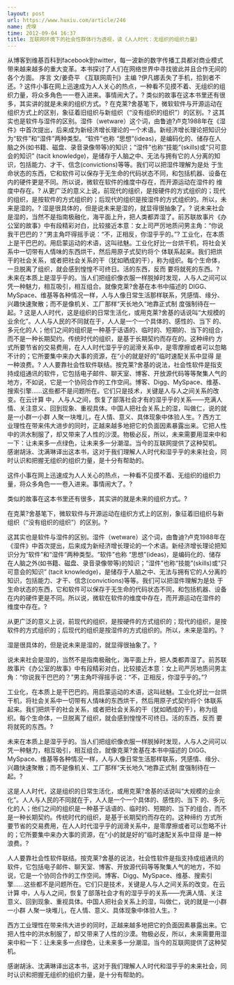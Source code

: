 ```yaml
---
layout: post
url: https://www.huxiu.com/article/246
name: 虎嗅
time: 2012-09-04 16:37
title: 互联网环境下的社会性群体行为透视，读《人人时代：无组织的组织力量》
---
```

从博客到维基百科到facebook到twitter，每一波新的数字传播工具都对商业模式带来越来越多的重大变革。本书探讨了人们在网络世界中寻找彼此并且合作无间的各个方面。 序言 文/姜奇平 《互联网周刊》主编 ?伊凡娜丢失了手机，拾到者不还。? 这件小事在网上迅速成为人人关心的热点，一种看不见摸不着、无组织的组织力量，将众多角色一一卷入进来。事情闹大了。? 类似的故事在这本书里还有很多，其实讲的就是未来的组织方式。? 在克莱?舍基笔下，微软软件与开源运动在组织方式上的区别，象征着旧组织与新组织（“没有组织的组织”）的区别。? 这其实也是软件与湿件的区别。湿件（wetware）这个词，由鲁迪?卢克1988年在《湿件》中首次提出，后来成为新经济增长理论的一个术语。新经济增长理论把知识分为“软件”和“湿件”两种类型。“软件”也称 “思想”(ideas)，是编码化的、储存在人脑之外(如书籍、磁盘、录音录像带等)的知识；“湿件”也称“技能”(skills)或“只可意会的知识” (tacit knowledge)，是储存于人脑之中、无法与拥有它的人分离的知识，包括能力、才干、信念(convictions)等等。我们可以把湿件理解为是处 于生命状态的东西，它和软件可以保存于无生命的代码状态不同，和包括机器、设备在内的硬件更是不同。所以说，微软在软件的维度中存在，而开源运动在湿件的 维度中存在。? 从更广泛的意义上说，前现代的组织，是按硬件的方式组织的；现代的组织，是按软件的方式组织的；后现代的组织是按湿件的方式组织的。所以，未来是湿的。? 湿是很具体的，但是说未来是湿的，就显得很抽象了。? 说未来社会是湿的，当然不是指南极融化，海平面上升，把人类都弄湿了。前苏联故事片《办公室的故事》中有段精彩对白，比较接近本意：女上司严厉地质问男主角：“你说我干巴巴的？”男主角吓得摇手说：“不，正相反，你湿乎乎的。”? 工业化，在本质上是干巴巴的。用启蒙运动的术语，这叫祛魅。工业化好比一台烘干机，将社会关系中一切带有人情味的东西烘干，然后用原子式契约将个 体联系起来。我们把烘干的社会关系，或者把社会关系的干（犹如晒成的干），称为组织。每个生命体，一旦脱离了组织，就会感到惶惶不可终日。活的东西，反而 要将就死的东西。? 未来在本质上是湿乎乎的。当人们把组织像衣服一样脱掉时发现，人与人之间可以凭一种魅力，相互吸引，相互组合。就像克莱?舍基在本书中描述的 DIGG、MySpace、维基等各种情况一样，人与人像日常生活那样联系，凭感情、缘分、兴趣快速聚散；而不是像机关、工厂那样“天长地久”地靠正式制 度强制待在一起。? 这是人人时代，这是组织的日常生活化，或用克莱?舍基的话说叫“大规模的业余化”。人人与人民的不同就在于，人人是一个一个具体的、感性的、当下 的、多元化的人；他们之间的组织是一种基于话语的、临时的、短期的、当下的组合，而不是一种长期契约。传统时代的组织，是基于长期契约而存在的。这种缔约 方式所要节省的交易费用，在人人时代湿乎乎的润滑关系中，是零摩擦或者可以忽略不计的；它所要集中来办大事的资源，在“小的就是好的”临时速配关系中显得 是一种浪费。? 人人要靠社会性软件联结。按克莱?舍基的说法，社会性软件是指支持成组通讯的软件，它包括电子邮件、聊天室、博客、开放源代码等等聚集人气的地方，不如说，它是一个协同合作的工作空间。博客、Digg、MySpace、维基、搜索引擎……这些都不是问题所在。它们只是技术，关键是人与人之间关系的改变。在云计算 中，人与人之间，恢复了部落社会才有的湿乎乎的关系——充满人情、关注意义、回到现象、重视具体。中国人把社会关系上的湿，叫做仁，说的就是一小群一小群 人聚一块堆儿，在人情、意义、具体现象中体验人生。? 西方工业理性在带来伟大进步的同时，正越来越多地把它的负面因素暴露出来。它把人性中的洪水制服了，却又带来了人性的沙漠。物极必反，所以，未来需要用湿来中和一下：让未来多一点绿色，让未来多一分潮湿。当今的互联网提供了这种契机。 感谢胡泳、沈满琳译出这本书，这对于我们理解人人时代和湿乎乎的未来社会，同时认识和把握无组织的组织力量，是十分有帮助的。

这件小事在网上迅速成为人人关心的热点，一种看不见摸不着、无组织的组织力量，将众多角色一一卷入进来。事情闹大了。?

类似的故事在这本书里还有很多，其实讲的就是未来的组织方式。?

在克莱?舍基笔下，微软软件与开源运动在组织方式上的区别，象征着旧组织与新组织（“没有组织的组织”）的区别。?

这其实也是软件与湿件的区别。湿件（wetware）这个词，由鲁迪?卢克1988年在《湿件》中首次提出，后来成为新经济增长理论的一个术语。新经济增长理论把知识分为“软件”和“湿件”两种类型。“软件”也称 “思想”(ideas)，是编码化的、储存在人脑之外(如书籍、磁盘、录音录像带等)的知识；“湿件”也称“技能”(skills)或“只可意会的知识” (tacit knowledge)，是储存于人脑之中、无法与拥有它的人分离的知识，包括能力、才干、信念(convictions)等等。我们可以把湿件理解为是处 于生命状态的东西，它和软件可以保存于无生命的代码状态不同，和包括机器、设备在内的硬件更是不同。所以说，微软在软件的维度中存在，而开源运动在湿件的 维度中存在。?

从更广泛的意义上说，前现代的组织，是按硬件的方式组织的；现代的组织，是按软件的方式组织的；后现代的组织是按湿件的方式组织的。所以，未来是湿的。?

湿是很具体的，但是说未来是湿的，就显得很抽象了。?

说未来社会是湿的，当然不是指南极融化，海平面上升，把人类都弄湿了。前苏联故事片《办公室的故事》中有段精彩对白，比较接近本意：女上司严厉地质问男主角：“你说我干巴巴的？”男主角吓得摇手说：“不，正相反，你湿乎乎的。”?

工业化，在本质上是干巴巴的。用启蒙运动的术语，这叫祛魅。工业化好比一台烘干机，将社会关系中一切带有人情味的东西烘干，然后用原子式契约将个 体联系起来。我们把烘干的社会关系，或者把社会关系的干（犹如晒成的干），称为组织。每个生命体，一旦脱离了组织，就会感到惶惶不可终日。活的东西，反而 要将就死的东西。?

未来在本质上是湿乎乎的。当人们把组织像衣服一样脱掉时发现，人与人之间可以凭一种魅力，相互吸引，相互组合。就像克莱?舍基在本书中描述的 DIGG、MySpace、维基等各种情况一样，人与人像日常生活那样联系，凭感情、缘分、兴趣快速聚散；而不是像机关、工厂那样“天长地久”地靠正式制 度强制待在一起。?

这是人人时代，这是组织的日常生活化，或用克莱?舍基的话说叫“大规模的业余化”。人人与人民的不同就在于，人人是一个一个具体的、感性的、当下 的、多元化的人；他们之间的组织是一种基于话语的、临时的、短期的、当下的组合，而不是一种长期契约。传统时代的组织，是基于长期契约而存在的。这种缔约 方式所要节省的交易费用，在人人时代湿乎乎的润滑关系中，是零摩擦或者可以忽略不计的；它所要集中来办大事的资源，在“小的就是好的”临时速配关系中显得 是一种浪费。?

人人要靠社会性软件联结。按克莱?舍基的说法，社会性软件是指支持成组通讯的软件，它包括电子邮件、聊天室、博客、开放源代码等等聚集人气的地方，不如说，它是一个协同合作的工作空间。博客、Digg、MySpace、维基、搜索引擎……这些都不是问题所在。它们只是技术，关键是人与人之间关系的改变。在云计算 中，人与人之间，恢复了部落社会才有的湿乎乎的关系——充满人情、关注意义、回到现象、重视具体。中国人把社会关系上的湿，叫做仁，说的就是一小群一小群 人聚一块堆儿，在人情、意义、具体现象中体验人生。?

西方工业理性在带来伟大进步的同时，正越来越多地把它的负面因素暴露出来。它把人性中的洪水制服了，却又带来了人性的沙漠。物极必反，所以，未来需要用湿来中和一下：让未来多一点绿色，让未来多一分潮湿。当今的互联网提供了这种契机。

感谢胡泳、沈满琳译出这本书，这对于我们理解人人时代和湿乎乎的未来社会，同时认识和把握无组织的组织力量，是十分有帮助的。

